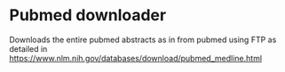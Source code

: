 # Pubmed downloader
Downloads the entire pubmed abstracts as in from pubmed using FTP as detailed in https://www.nlm.nih.gov/databases/download/pubmed_medline.html
